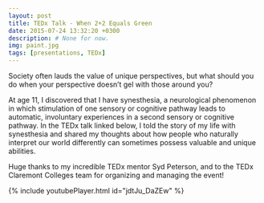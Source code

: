 ```yaml
---
layout: post
title: TEDx Talk - When 2+2 Equals Green
date: 2015-07-24 13:32:20 +0300
description: # None for now.
img: paint.jpg
tags: [presentations, TEDx]
---
```

Society often lauds the value of unique perspectives, but what should you do when your perspective doesn’t gel
with those around you?

At age 11, I discovered that I have synesthesia, a neurological phenomenon in which stimulation
of one sensory or cognitive pathway leads to automatic, involuntary experiences in a second sensory or cognitive
pathway. In the TEDx talk linked below, I told the story of my life with synesthesia and shared my thoughts about
how people who naturally interpret our world differently can sometimes possess valuable and unique abilities.

Huge thanks to my incredible TEDx mentor Syd Peterson, and to the TEDx Claremont Colleges team for
organizing and managing the event!

{% include youtubePlayer.html id="jdtJu_DaZEw" %}
